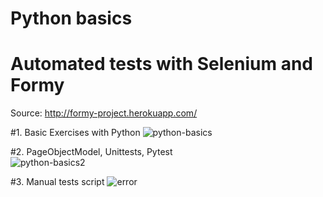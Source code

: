 # Python basics
# Automated tests with Selenium and Formy

Source: http://formy-project.herokuapp.com/

#1. Basic Exercises with Python
![python-basics](https://user-images.githubusercontent.com/70057309/168447618-ff850d4e-8df5-469d-bee7-f895eff347f0.JPG)

#2. PageObjectModel, Unittests, Pytest  
![python-basics2](https://user-images.githubusercontent.com/70057309/168447672-4e9b1b90-d207-4e8e-bc53-34bc0b9115b4.JPG)

#3. Manual tests script
![error](https://user-images.githubusercontent.com/70057309/168447695-1a124033-1a04-4fca-a4d0-05c7bafb9894.JPG)
